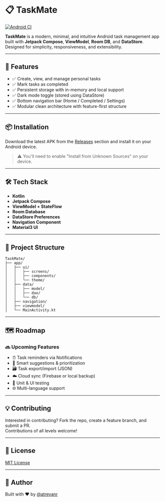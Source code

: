 # 📋 TaskMate

[![Android CI](https://github.com/atreyanr/TaskMate/actions/workflows/android.yml/badge.svg)](https://github.com/atreyanr/TaskMate/actions/workflows/android.yml)

**TaskMate** is a modern, minimal, and intuitive Android task management app built with **Jetpack Compose**, **ViewModel**, **Room DB**, and **DataStore**. Designed for simplicity, responsiveness, and extensibility.

---

## 🚀 Features

- ✅ Create, view, and manage personal tasks
- ✅ Mark tasks as completed
- ✅ Persistent storage with in-memory and local support
- ✅ Dark mode toggle (stored using DataStore)
- ✅ Bottom navigation bar (Home / Completed / Settings)
- ✅ Modular clean architecture with feature-first structure

---

## 📦 Installation

Download the latest APK from the [Releases](https://github.com/atreyanr/TaskMate/releases) section and install it on your Android device.

> ⚠️ You'll need to enable "Install from Unknown Sources" on your device.

---

## 🛠 Tech Stack

- **Kotlin**
- **Jetpack Compose**
- **ViewModel + StateFlow**
- **Room Database**
- **DataStore Preferences**
- **Navigation Component**
- **Material3 UI**

---

## 🧩 Project Structure

```plaintext
TaskMate/
├── app/
│   ├── ui/
│   │   ├── screens/
│   │   ├── components/
│   │   └── theme/
│   ├── data/
│   │   ├── model/
│   │   ├── dao/
│   │   └── db/
│   ├── navigation/
│   ├── viewmodel/
│   └── MainActivity.kt
```
---

## 🗺️ Roadmap

### 🔜 Upcoming Features

- ⏰ Task reminders via Notifications
- 🧠 Smart suggestions & prioritization
- 🗃️ Task export/import (JSON)
- ☁️ Cloud sync (Firebase or local backup)
- 🧪 Unit & UI testing
- 🌐 Multi-language support

---

## 💡 Contributing

Interested in contributing? Fork the repo, create a feature branch, and submit a PR.  
Contributions of all levels welcome!

---

## 📃 License

[MIT License](LICENSE)

---

## 👤 Author

Built with ❤️ by [@atreyanr](https://github.com/atreyanr)
